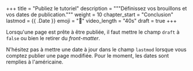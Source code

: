 +++
title = "Publiez le tutoriel"
description = """Définissez vos brouillons et vos dates de publication."""
weight = 10
chapter_start = "Conclusion"
lastmod = {{ .Date }}
emoji = "📡"
video_length = "40s"
draft = true
+++

Lorsqu'une page est prête à être publiée, il faut mettre le champ `draft` à
`false` ou bien le retirer du *front-matter*.

N'hésitez pas à mettre une date à jour dans le champ `lastmod` lorsque vous
comptez publier une page modifiée.
Pour le moment, les dates sont remplies à l'américaine.
